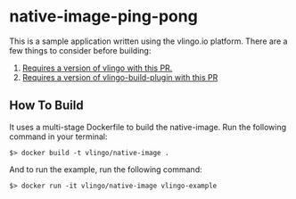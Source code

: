 # native-image-ping-pong

This is a sample application written using the vlingo.io platform. There are a few things
to consider before building:

1. [Requires a version of vlingo with this PR.](https://github.com/vlingo/vlingo-actors/pull/59)
2. [Requires a version of vlingo-build-plugin with this PR](https://github.com/vlingo/vlingo-build-plugins/pull/5)

## How To Build

It uses a multi-stage Dockerfile to build the native-image. Run the following command in your terminal:

```shell script
$> docker build -t vlingo/native-image .
```

And to run the example, run the following command:

```shell script
$> docker run -it vlingo/native-image vlingo-example
```
